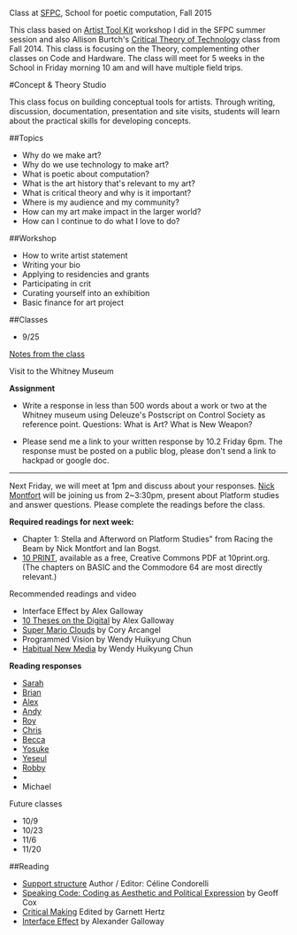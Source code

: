 Class at [SFPC](http://sfpc.io), School for poetic computation, Fall 2015


This class based on [Artist Tool Kit](https://github.com/tchoi8/ArtistToolKit) workshop I did in the SFPC summer session and also Allison Burtch's [Critical Theory of Technology](https://github.com/allisonburtch/Critical-Theory-of-Technology) class from Fall 2014. This class is focusing on the Theory, complementing other classes on Code and Hardware. The class will meet for 5 weeks in the School in Friday morning 10 am and will have multiple field trips. 

#Concept & Theory Studio 

This class focus on building conceptual tools for artists. Through writing, discussion, documentation, presentation and site visits, students will learn about the practical skills for developing concepts. 

##Topics 

- Why do we make art? 
- Why do we use technology to make art?
- What is poetic about computation? 
- What is the art history that's relevant to my art?  
- What is critical theory and why is it important? 
- Where is my audience and my community? 
- How can my art make impact in the larger world? 
- How can I continue to do what I love to do? 

##Workshop 

- How to write artist statement
- Writing your bio
- Applying to residencies and grants 
- Participating in crit 
- Curating yourself into an exhibition  
- Basic finance for art project 

##Classes

- 9/25  

[Notes from the class](https://fallsfpc2015.hackpad.com/Concept-and-Theory-Studio-CAyyINBiq0y)  

Visit to the Whitney Museum

**Assignment**


- Write a response in less than 500 words about a work or two at the Whitney museum using Deleuze's Postscript on Control Society as reference point. Questions: What is Art? What is New Weapon?

- Please send me a link to your written response by 10.2 Friday 6pm. The response must be posted on a public blog, please don't send a link to hackpad or google doc. 

----------------------------------------
 
Next Friday, we will meet at 1pm and discuss about your responses. [Nick Montfort](http://nickm.com/) will be joining us from 2~3:30pm, present about Platform studies and answer questions. Please complete the readings before the class. 

**Required readings for next week:**

- Chapter 1: Stella and Afterword on Platform Studies" from Racing the Beam by Nick Montfort and Ian Bogst. 
- [10 PRINT](http://10print.org/), available as a free, Creative Commons PDF at 10print.org. (The chapters on BASIC and the Commodore 64 are most directly relevant.)

Recommended readings and video 

- Interface Effect by Alex Galloway
- [10 Theses on the Digital](https://vimeo.com/48727142) by Alex Galloway 
- [Super Mario Clouds](http://www.coryarcangel.com/things-i-made/supermarioclouds/) by Cory Arcangel  
- Programmed Vision by Wendy Huikyung Chun
- [Habitual New Media](https://www.youtube.com/watch?v=sohqkmTdKOg) by Wendy Huikyung Chun

**Reading responses**

- [Sarah](http://sarahsfpc.tumblr.com/post/130580371642/for-our-concept-and-theory-studio-class-with)
- [Brian](http://sfpc.briansolon.net/post/130360368614/art-and-the-new-weapon) 
- [Alex](http://sfpc.streiten.org/post/130503798302/art-and-the-society-of-control) 
- [Andy](http://sfpc-amd.tumblr.com/post/130361490909/vertical-roll)
- [Roy](http://roymacdonald.github.io/blog/2015/10/02/SFPC_CTS_1.html)
- [Chris](http://sfpchris.tumblr.com/post/130343950288/art-in-societies-of-control)
- [Becca](http://bdm-at-sfpc.tumblr.com/post/130358449353/concepts-and-theory-assignment-1-what-is-art)
- [Yosuke](http://blog.yosuke-sakai.com/post/130371547858/can-art-be-a-weapon-and-what-is-art)
- [Yeseul](http://ysfpc.tumblr.com/post/130528701127/sensibility-as-a-weapon)
- [Robby](http://robbykraft.com/sfpc/index.php?controller=post&action=view&id_post=2)
- 
- Michael 

Future classes 

- 10/9
- 10/23
- 11/6 
- 11/20 

##Reading  

- [Support structure](http://www.supportstructures.org/) Author / Editor: Céline Condorelli
- [Speaking Code: Coding as Aesthetic and Political Expression](http://www.amazon.com/Speaking-Code-Aesthetic-Political-Expression/dp/0262018365) by Geoff Cox 
- [Critical Making](http://conceptlab.com/criticalmaking/) Edited by Garnett Hertz
- [Interface Effect](http://www.polity.co.uk/book.asp?ref=9780745662527) by Alexander Galloway 